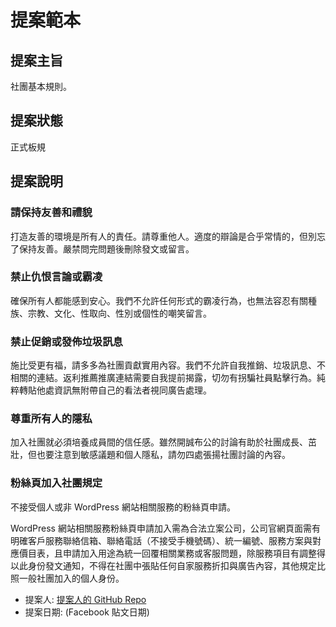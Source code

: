 # 提案範本

## 提案主旨

社團基本規則。

## 提案狀態

正式板規

## 提案說明

### 請保持友善和禮貌

打造友善的環境是所有人的責任。請尊重他人。適度的辯論是合乎常情的，但別忘了保持友善。嚴禁問完問題後刪除發文或留言。

### 禁止仇恨言論或霸凌

確保所有人都能感到安心。我們不允許任何形式的霸凌行為，也無法容忍有關種族、宗教、文化、性取向、性別或個性的嘲笑留言。

### 禁止促銷或發佈垃圾訊息

施比受更有福，請多多為社團貢獻實用內容。我們不允許自我推銷、垃圾訊息、不相關的連結。返利推薦推廣連結需要自我提前揭露，切勿有拐騙社員點擊行為。純粹轉貼他處資訊無附帶自己的看法者視同廣告處理。

### 尊重所有人的隱私

加入社團就必須培養成員間的信任感。雖然開誠布公的討論有助於社團成長、茁壯，但也要注意到敏感議題和個人隱私，請勿四處張揚社團討論的內容。

### 粉絲頁加入社團規定

不接受個人或非 WordPress 網站相關服務的粉絲頁申請。

WordPress 網站相關服務粉絲頁申請加入需為合法立案公司，公司官網頁面需有明確客戶服務聯絡信箱、聯絡電話（不接受手機號碼）、統一編號、服務方案與對應價目表，且申請加入用途為統一回覆相關業務或客服問題，除服務項目有調整得以此身份發文通知，不得在社團中張貼任何自家服務折扣與廣告內容，其他規定比照一般社團加入的個人身份。

* 提案人: [提案人的 GitHub Repo](https://github.com/huanyichuang/)
* 提案日期: \(Facebook 貼文日期\)